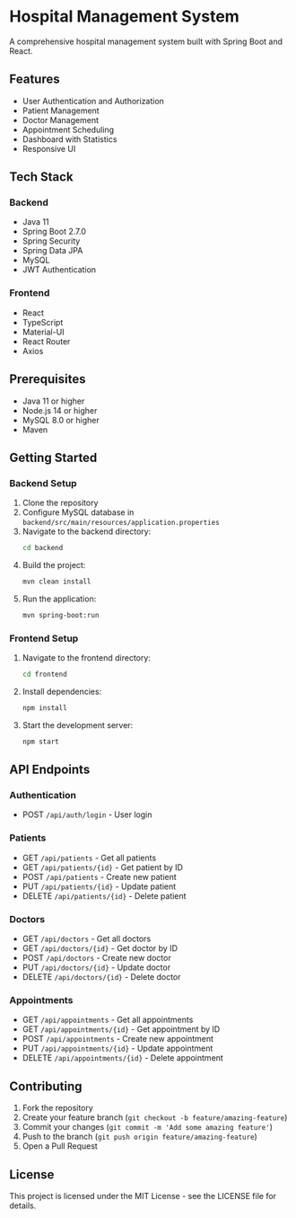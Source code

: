 # Hospital Management System

A comprehensive hospital management system built with Spring Boot and React.

## Features

- User Authentication and Authorization
- Patient Management
- Doctor Management
- Appointment Scheduling
- Dashboard with Statistics
- Responsive UI

## Tech Stack

### Backend
- Java 11
- Spring Boot 2.7.0
- Spring Security
- Spring Data JPA
- MySQL
- JWT Authentication

### Frontend
- React
- TypeScript
- Material-UI
- React Router
- Axios

## Prerequisites

- Java 11 or higher
- Node.js 14 or higher
- MySQL 8.0 or higher
- Maven

## Getting Started

### Backend Setup

1. Clone the repository
2. Configure MySQL database in `backend/src/main/resources/application.properties`
3. Navigate to the backend directory:
   ```bash
   cd backend
   ```
4. Build the project:
   ```bash
   mvn clean install
   ```
5. Run the application:
   ```bash
   mvn spring-boot:run
   ```

### Frontend Setup

1. Navigate to the frontend directory:
   ```bash
   cd frontend
   ```
2. Install dependencies:
   ```bash
   npm install
   ```
3. Start the development server:
   ```bash
   npm start
   ```

## API Endpoints

### Authentication
- POST `/api/auth/login` - User login

### Patients
- GET `/api/patients` - Get all patients
- GET `/api/patients/{id}` - Get patient by ID
- POST `/api/patients` - Create new patient
- PUT `/api/patients/{id}` - Update patient
- DELETE `/api/patients/{id}` - Delete patient

### Doctors
- GET `/api/doctors` - Get all doctors
- GET `/api/doctors/{id}` - Get doctor by ID
- POST `/api/doctors` - Create new doctor
- PUT `/api/doctors/{id}` - Update doctor
- DELETE `/api/doctors/{id}` - Delete doctor

### Appointments
- GET `/api/appointments` - Get all appointments
- GET `/api/appointments/{id}` - Get appointment by ID
- POST `/api/appointments` - Create new appointment
- PUT `/api/appointments/{id}` - Update appointment
- DELETE `/api/appointments/{id}` - Delete appointment

## Contributing

1. Fork the repository
2. Create your feature branch (`git checkout -b feature/amazing-feature`)
3. Commit your changes (`git commit -m 'Add some amazing feature'`)
4. Push to the branch (`git push origin feature/amazing-feature`)
5. Open a Pull Request

## License

This project is licensed under the MIT License - see the LICENSE file for details. 